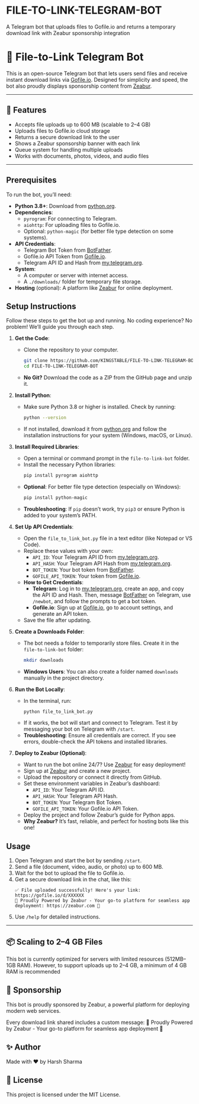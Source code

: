 # FILE-TO-LINK-TELEGRAM-BOT
A Telegram bot that uploads files to Gofile.io and returns a temporary download link with Zeabur sponsorship integration



# 📁 File-to-Link Telegram Bot

This is an open-source Telegram bot that lets users send files and receive instant download links via [Gofile.io](https://gofile.io). Designed for simplicity and speed, the bot also proudly displays sponsorship content from [Zeabur](https://zeabur.com).

---

## 🚀 Features

- Accepts file uploads up to 600 MB (scalable to 2–4 GB)
- Uploads files to Gofile.io cloud storage
- Returns a secure download link to the user
- Shows a Zeabur sponsorship banner with each link
- Queue system for handling multiple uploads
- Works with documents, photos, videos, and audio files

---

## Prerequisites
To run the bot, you’ll need:
- **Python 3.8+**: Download from [python.org](https://www.python.org/downloads/).
- **Dependencies**:
  - `pyrogram`: For connecting to Telegram.
  - `aiohttp`: For uploading files to Gofile.io.
  - Optional: `python-magic` (for better file type detection on some systems).
- **API Credentials**:
  - Telegram Bot Token from [BotFather](https://t.me/BotFather).
  - Gofile.io API Token from [Gofile.io](https://gofile.io).
  - Telegram API ID and Hash from [my.telegram.org](https://my.telegram.org).
- **System**:
  - A computer or server with internet access.
  - A `./downloads/` folder for temporary file storage.
- **Hosting** (optional): A platform like [Zeabur](https://zeabur.com) for online deployment.

## Setup Instructions
Follow these steps to get the bot up and running. No coding experience? No problem! We’ll guide you through each step.

1. **Get the Code**:
   - Clone the repository to your computer.
     ```bash
     git clone https://github.com/KINGSTABLE/FILE-TO-LINK-TELEGRAM-BOT.git
     cd FILE-TO-LINK-TELEGRAM-BOT
     ```
   - **No Git?** Download the code as a ZIP from the GitHub page and unzip it.

2. **Install Python**:
   - Make sure Python 3.8 or higher is installed. Check by running:
     ```bash
     python --version
     ```
   - If not installed, download it from [python.org](https://www.python.org/downloads/) and follow the installation instructions for your system (Windows, macOS, or Linux).

3. **Install Required Libraries**:
   - Open a terminal or command prompt in the `file-to-link-bot` folder.
   - Install the necessary Python libraries:
     ```bash
     pip install pyrogram aiohttp
     ```
   - **Optional**: For better file type detection (especially on Windows):
     ```bash
     pip install python-magic
     ```
   - **Troubleshooting**: If `pip` doesn’t work, try `pip3` or ensure Python is added to your system’s PATH.

4. **Set Up API Credentials**:
   - Open the `file_to_link_bot.py` file in a text editor (like Notepad or VS Code).
   - Replace these values with your own:
     - `API_ID`: Your Telegram API ID from [my.telegram.org](https://my.telegram.org).
     - `API_HASH`: Your Telegram API Hash from [my.telegram.org](https://my.telegram.org).
     - `BOT_TOKEN`: Your bot token from [BotFather](https://t.me/BotFather).
     - `GOFILE_API_TOKEN`: Your token from [Gofile.io](https://gofile.io).
   - **How to Get Credentials**:
     - **Telegram**: Log in to [my.telegram.org](https://my.telegram.org), create an app, and copy the API ID and Hash. Then, message [BotFather](https://t.me/BotFather) on Telegram, use `/newbot`, and follow the prompts to get a bot token.
     - **Gofile.io**: Sign up at [Gofile.io](https://gofile.io), go to account settings, and generate an API token.
   - Save the file after updating.

5. **Create a Downloads Folder**:
   - The bot needs a folder to temporarily store files. Create it in the `file-to-link-bot` folder:
     ```bash
     mkdir downloads
     ```
   - **Windows Users**: You can also create a folder named `downloads` manually in the project directory.

6. **Run the Bot Locally**:
   - In the terminal, run:
     ```bash
     python file_to_link_bot.py
     ```
   - If it works, the bot will start and connect to Telegram. Test it by messaging your bot on Telegram with `/start`.
   - **Troubleshooting**: Ensure all credentials are correct. If you see errors, double-check the API tokens and installed libraries.

7. **Deploy to Zeabur (Optional)**:
   - Want to run the bot online 24/7? Use [Zeabur](https://zeabur.com) for easy deployment!
   - Sign up at [Zeabur](https://zeabur.com) and create a new project.
   - Upload the repository or connect it directly from GitHub.
   - Set these environment variables in Zeabur’s dashboard:
     - `API_ID`: Your Telegram API ID.
     - `API_HASH`: Your Telegram API Hash.
     - `BOT_TOKEN`: Your Telegram Bot Token.
     - `GOFILE_API_TOKEN`: Your Gofile.io API Token.
   - Deploy the project and follow Zeabur’s guide for Python apps.
   - **Why Zeabur?** It’s fast, reliable, and perfect for hosting bots like this one!

## Usage
1. Open Telegram and start the bot by sending `/start`.
2. Send a file (document, video, audio, or photo) up to 600 MB.
3. Wait for the bot to upload the file to Gofile.io.
4. Get a secure download link in the chat, like this:
   ```
   ✅ File uploaded successfully! Here's your link: https://gofile.io/d/XXXXXX
   🌟 Proudly Powered by Zeabur - Your go-to platform for seamless app deployment: https://zeabur.com 🌟
   ```
5. Use `/help` for detailed instructions.

  ---

## 📦 Scaling to 2–4 GB Files
This bot is currently optimized for servers with limited resources (512MB–1GB RAM). However, to support uploads up to 2–4 GB, a minimum of 4 GB RAM is recommended



## 🤝 Sponsorship
This bot is proudly sponsored by Zeabur, a powerful platform for deploying modern web services.

Every download link shared includes a custom message:
🌟 Proudly Powered by Zeabur - Your go-to platform for seamless app deployment 🌟


## ✨ Author
Made with ❤️ by Harsh Sharma


## 📜 License
This project is licensed under the MIT License.






